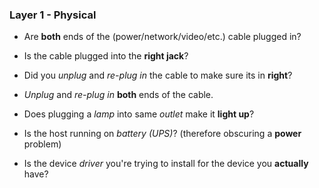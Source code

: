 ### Layer 1 - Physical

- Are **both** ends of the (power/network/video/etc.) cable plugged in?

- Is the cable plugged into the **right jack**? 

- Did you _unplug_ and _re-plug in_ the cable to make sure its in **right**?

- _Unplug_ and _re-plug in_ **both** ends of the cable.

- Does plugging a _lamp_ into same _outlet_ make it **light up**?

- Is the host running on _battery (UPS)_? (therefore obscuring a **power** problem)

- Is the device _driver_ you're trying to install for the device you **actually** have?
